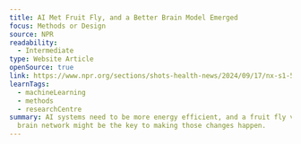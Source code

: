```yaml
---
title: AI Met Fruit Fly, and a Better Brain Model Emerged
focus: Methods or Design
source: NPR
readability:
  - Intermediate
type: Website Article
openSource: true
link: https://www.npr.org/sections/shots-health-news/2024/09/17/nx-s1-5111713/ai-fruit-fly-new-brain-model-breakthrough
learnTags:
  - machineLearning
  - methods
  - researchCentre
summary: AI systems need to be more energy efficient, and a fruit fly virtual
  brain network might be the key to making those changes happen.
---
```

